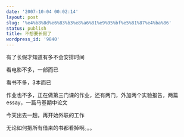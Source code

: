 ```yaml
---
date: '2007-10-04 00:02:14'
layout: post
slug: '%e4%b8%8d%e6%83%b3%e8%a6%81%e9%95%bf%e5%81%87%e4%ba%86'
status: publish
title: 不想要长假了
wordpress_id: '9840'
---
```


有了长假才知道有多不会安排时间




看电影不多，一部而已




看书不多，3本而已




作业也不多，正在做第三门课的作业，还有两门，外加两个实验报告，两篇essay，一篇马基期中论文




今天出去一趟，再开始外联的工作




无论如何把所有借来的书都看掉啊。。。
